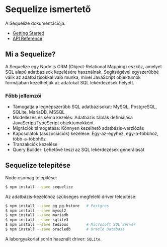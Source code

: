 # Sequelize ismertető

A Sequelize dokumentációja:
- [Getting Started](https://sequelize.org/docs/v6/getting-started/)
- [API Reference](https://sequelize.org/api/v6/identifiers)

## Mi a Sequelize?

A Sequelize egy Node.js ORM (Object-Relational Mapping) eszköz, amelyet SQL alapú adatbázisok kezelésére használnak. Segítségével egyszerűbbé válik az adatbázisokkal való munka, mivel JavaScript objektumok formájában kezelhetjük az adatokat SQL lekérdezések helyett.

### Főbb jellemzői

- Támogatja a legnépszerűbb SQL adatbázisokat: MySQL, PostgreSQL, SQLite, MariaDB, MSSQL
- Modellezés és séma kezelés: Adatbázis táblák definiálása JavaScript/TypeScript objektumokként
- Migrációk támogatása: Könnyen kezelhető adatbázis-verziózás
- Kapcsolatok (asszociációk) kezelése: Egy-az-egyhez, egy-a-többhöz, több-a-többhöz
- Tranzakciók kezelése
- Query Builder: Lehetővé teszi az SQL lekérdezések generálását

## Sequelize telepítése

Node csomag telepítése:
```bash
$ npm install --save sequelize
```
Az adatbázis-kezelőhöz szükséges megfelelő driver telepítése:
```bash
$ npm install --save pg pg-hstore   # Postgres
$ npm install --save mysql2
$ npm install --save mariadb
$ npm install --save sqlite3
$ npm install --save tedious        # Microsoft SQL Server
$ npm install --save oracledb       # Oracle Database
```
A laborgyakorlat során használt driver: `SQLite`.